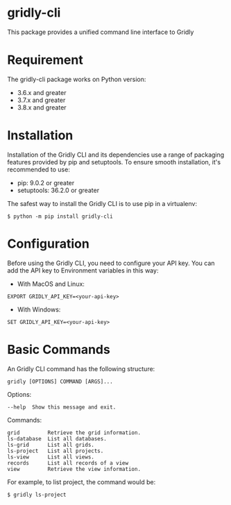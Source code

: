 # gridly-cli

This package provides a unified command line interface to Gridly

# Requirement

The gridly-cli package works on Python version: 

- 3.6.x and greater
- 3.7.x and greater
- 3.8.x and greater

# Installation

Installation of the Gridly CLI and its dependencies use a range of packaging features provided by pip and setuptools. To ensure smooth installation, it's recommended to use:

- pip: 9.0.2 or greater
- setuptools: 36.2.0 or greater

The safest way to install the Gridly CLI is to use pip in a virtualenv:

```
$ python -m pip install gridly-cli
```

# Configuration

Before using the Gridly CLI, you need to configure your API key. You can add the API key to Environment variables in this way:

- With MacOS and Linux:

```
EXPORT GRIDLY_API_KEY=<your-api-key>
```

- With Windows:

```
SET GRIDLY_API_KEY=<your-api-key>
```

# Basic Commands

An Gridly CLI command has the following structure:

```
gridly [OPTIONS] COMMAND [ARGS]...    
```   

Options:

```
--help  Show this message and exit.    
```    

Commands:

```
grid         Retrieve the grid information.
ls-database  List all databases.
ls-grid      List all grids.
ls-project   List all projects.
ls-view      List all views.
records      List all records of a view    
view         Retrieve the view information.
```

For example, to list project, the command would be:

```
$ gridly ls-project
```